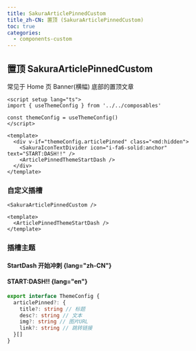 ```yaml
---
title: SakuraArticlePinnedCustom
title_zh-CN: 置顶 (SakuraArticlePinnedCustom)
toc: true
categories:
  - components-custom
---
```


## 置顶 SakuraArticlePinnedCustom

常见于 Home 页 Banner(横幅) 底部的置顶文章

```vue
<script setup lang="ts">
import { useThemeConfig } from '../../composables'

const themeConfig = useThemeConfig()
</script>

<template>
  <div v-if="themeConfig.articlePinned" class="<md:hidden">
    <SakuraIconTextDivider icon="i-fa6-solid:anchor" text="START:DASH!!" />
    <ArticlePinnedThemeStartDash />
  </div>
</template>
```

### 自定义插槽

`<SakuraArticlePinnedCustom />`

```vue
<template>
  <ArticlePinnedThemeStartDash />
</template>
```

### 插槽主题

#### StartDash 开始冲刺 {lang="zh-CN"}
#### START:DASH!! {lang="en"}

<SakuraArticlePinnedPG />

```ts
export interface ThemeConfig {
  articlePinned?: {
    title?: string // 标题
    desc?: string // 文本
    img?: string // 图片URL
    link?: string // 跳转链接
  }[]
}
```
